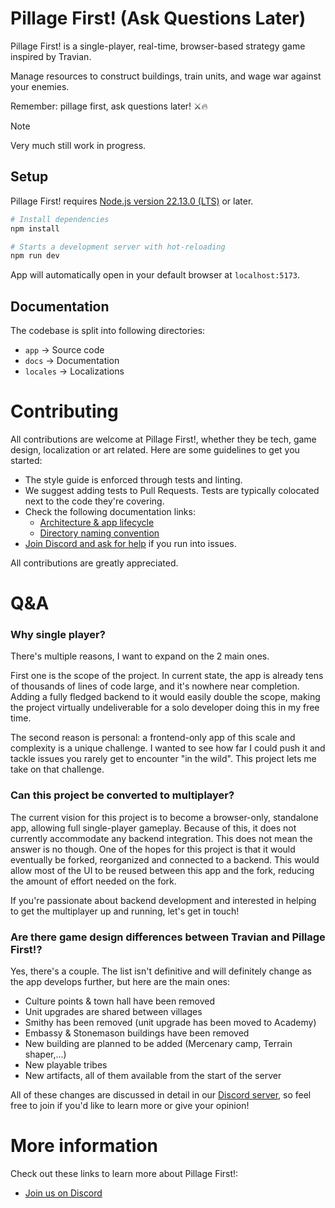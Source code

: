 # Pillage First! (Ask Questions Later)

Pillage First! is a single-player, real-time, browser-based strategy game inspired by Travian.

Manage resources to construct buildings, train units, and wage war against your enemies.

Remember: pillage first, ask questions later! ⚔️🔥

> [!NOTE]
> Very much still work in progress.

## Setup

Pillage First! requires [Node.js version 22.13.0 (LTS)](https://nodejs.org/en/download) or later.

```bash
# Install dependencies
npm install

# Starts a development server with hot-reloading
npm run dev
```

App will automatically open in your default browser at `localhost:5173`.

## Documentation

The codebase is split into following directories:

- `app` → Source code
- `docs` → Documentation
- `locales` → Localizations

# Contributing

All contributions are welcome at Pillage First!, whether they be tech, game design, localization or art related. Here are some guidelines to get you started:

- The style guide is enforced through tests and linting.
- We suggest adding tests to Pull Requests. Tests are typically colocated next to the code they're covering.
- Check the following documentation links:
  - [Architecture & app lifecycle](/docs/ARCHITECTURE.md)
  - [Directory naming convention](/docs/DIRECTORY_NAMING_CONVENTION.md)
- [Join Discord and ask for help](https://discord.gg/Ep7NKVXUZA) if you run into issues.

All contributions are greatly appreciated.

# Q&A

### Why single player?

There's multiple reasons, I want to expand on the 2 main ones.

First one is the scope of the project. In current state, the app is already tens of thousands of lines of code large, and it's nowhere near
completion. Adding a fully fledged backend to it would easily double the scope, making the project virtually undeliverable for a solo
developer doing this in my free time.

The second reason is personal: a frontend-only app of this scale and complexity is a unique challenge. I wanted to see how far I could push
it and tackle issues you rarely get to encounter "in the wild". This project lets me take on that challenge.

### Can this project be converted to multiplayer?

The current vision for this project is to become a browser-only, standalone app, allowing full single-player gameplay.
Because of this, it does not currently accommodate any backend integration. This does not mean the answer is no though.
One of the hopes for this project is that it would eventually be forked, reorganized and connected to a backend.
This would allow most of the UI to be reused between this app and the fork, reducing the amount of effort needed on the fork.

If you're passionate about backend development and interested in helping to get the multiplayer up and running, let's get in touch!

### Are there game design differences between Travian and Pillage First!?

Yes, there's a couple. The list isn't definitive and will definitely change as the app develops further, but here are the main ones:

* Culture points & town hall have been removed
* Unit upgrades are shared between villages
* Smithy has been removed (unit upgrade has been moved to Academy)
* Embassy & Stonemason buildings have been removed
* New building are planned to be added (Mercenary camp, Terrain shaper,...)
* New playable tribes
* New artifacts, all of them available from the start of the server

All of these changes are discussed in detail in our [Discord server](https://discord.gg/Ep7NKVXUZA), so feel free to join if you'd like to
learn more or give your opinion!

# More information

Check out these links to learn more about Pillage First!:

- [Join us on Discord](https://discord.gg/Ep7NKVXUZA)
